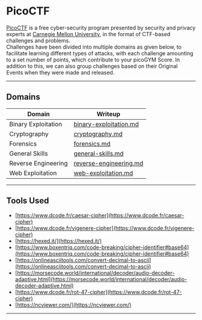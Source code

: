# **PicoCTF**

[PicoCTF](https://picoctf.org/) is a free cyber-security program presented  by security and privacy experts at [Carnegie Mellon University](https://www.cmu.edu/), in the format of CTF-based challenges and problems.  
Challenges have been divided into multiple domains as given below, to facilitate learning different types of attacks, with each challenge amounting to a set number of points, which contribute to your picoGYM Score. In addition to this, we can also group challenges based on their Original Events when they were made and released.

---

## **Domains**

|Domain|Writeup|
|----|----|
|Binary Exploitation|[binary-exploitation.md]()|
|Cryptography|[cryptography.md]()|
|Forensics|[forensics.md]()|
|General Skills|[general-skills.md]()|
|Reverse Engineering|[reverse-engineering.md]()|
|Web Exploitation|[web-exploitation.md]()|

---

## **Tools Used**

* [https://www.dcode.fr/caesar-cipher](https://www.dcode.fr/caesar-cipher)
* [https://www.dcode.fr/vigenere-cipher](https://www.dcode.fr/vigenere-cipher)
* [https://hexed.it/](https://hexed.it/)
* [https://www.boxentriq.com/code-breaking/cipher-identifier#base64](https://www.boxentriq.com/code-breaking/cipher-identifier#base64)
* [https://onlineasciitools.com/convert-decimal-to-ascii](https://onlineasciitools.com/convert-decimal-to-ascii)
* [https://morsecode.world/international/decoder/audio-decoder-adaptive.html](https://morsecode.world/international/decoder/audio-decoder-adaptive.html)
* [https://www.dcode.fr/rot-47-cipher](https://www.dcode.fr/rot-47-cipher)
* [https://ncviewer.com/](https://ncviewer.com/)

---
